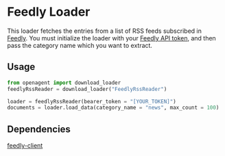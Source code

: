 # Feedly Loader

This loader fetches the entries from a list of RSS feeds subscribed in [Feedly](https://feedly.com). You must initialize the loader with your [Feedly API token](https://developer.feedly.com), and then pass the category name which you want to extract.

## Usage
```python
from openagent import download_loader
feedlyRssReader = download_loader("FeedlyRssReader")

loader = feedlyRssReader(bearer_token = "[YOUR_TOKEN]")
documents = loader.load_data(category_name = "news", max_count = 100)
```

## Dependencies
[feedly-client](https://pypi.org/project/feedly-client/)